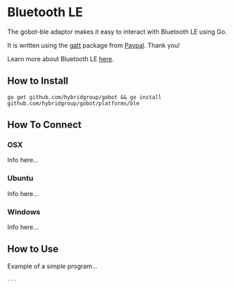 # Bluetooth LE

The gobot-ble adaptor makes it easy to interact with Bluetooth LE using Go.

It is written using the [gatt](https://github.com/paypal/gatt) package from [Paypal](https://github.com/paypal). Thank you!

Learn more about Bluetooth LE [here](http://en.wikipedia.org/wiki/Bluetooth_low_energy).

## How to Install
```
go get github.com/hybridgroup/gobot && go install github.com/hybridgroup/gobot/platforms/ble
```

## How To Connect

### OSX

Info here...

### Ubuntu

Info here...

### Windows

Info here...

## How to Use

Example of a simple program...

```go
...
```
